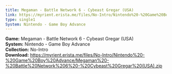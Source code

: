 ```yaml
---
title: Megaman - Battle Network 6 - Cybeast Gregar (USA)
link: https://myrient.erista.me/files/No-Intro/Nintendo%20-%20Game%20Boy%20Advance/Megaman%20-%20Battle%20Network%206%20-%20Cybeast%20Gregar%20(USA).zip
type: single1
System: Nintendo - Game Boy Advance
---
```

<b>Game:</b> Megaman - Battle Network 6 - Cybeast Gregar (USA)<br>
<b>System:</b> Nintendo - Game Boy Advance<br>
<b>Collection:</b> No-Intro<br>
<b>Download:</b> https://myrient.erista.me/files/No-Intro/Nintendo%20-%20Game%20Boy%20Advance/Megaman%20-%20Battle%20Network%206%20-%20Cybeast%20Gregar%20(USA).zip